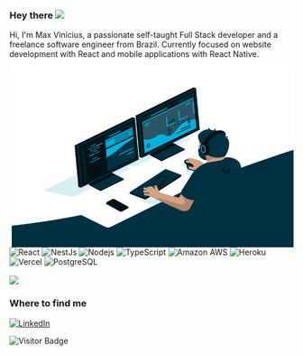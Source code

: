 ### Hey there <img src="https://media.giphy.com/media/hvRJCLFzcasrR4ia7z/giphy.gif" width="25px">

Hi, I'm Max Vinícius, a passionate self-taught Full Stack developer and a freelance software engineer from Brazil.
Currently focused on website development with React and mobile applications with React Native.

<img align="right" alt="GIF" src="https://github.com/MaxFullStack/MaxFullStack/blob/main/code.gif" width="500" height="320" />

<p>
  <img alt="React" src="https://img.shields.io/badge/React%20-%2320232a.svg?logo=react&logoColor=%2361DAFB">
  <img alt="NestJs" src="https://img.shields.io/badge/-NestJs-ea2845?&logo=nestjs&logoColor=white" />
  <img alt="Nodejs" src="https://img.shields.io/badge/-Nodejs-43853d?logo=Node.js&logoColor=white" />
  <img alt="TypeScript" src="https://img.shields.io/badge/-TypeScript-007ACC?logo=typescript&logoColor=white" />
  <img alt="Amazon AWS" src="https://img.shields.io/badge/-Amazon%20AWS-232F3E?&logo=amazon-aws" />
  <img alt="Heroku" src="https://img.shields.io/badge/-Heroku-430098?logo=heroku&logoColor=white" />
  <img alt="Vercel" src="https://img.shields.io/badge/Vercel%20-%23000000.svg?logo=vercel&logoColor=white" />
  <img alt="PostgreSQL" src ="https://img.shields.io/badge/PostgreSQL-%23316192.svg?logo=postgresql&logoColor=white" />
</p>

<img align="center" src="https://github-readme-stats.vercel.app/api/top-langs/?username=MaxFullStack&title_color=ffffff&hide=html&text_color=c9cacc&icon_color=2bbc8a&bg_color=1d1f21&langs_count=5" />
  
<h3>Where to find me</h3>

<p><a href="https://www.linkedin.com/in/max-vinicius-ferreira/" target="_blank"><img alt="LinkedIn" src="https://img.shields.io/badge/linkedin-%230077B5.svg?&style=for-the-badge&logo=linkedin&logoColor=white" /></a>
</p>

![Visitor Badge](https://visitor-badge.laobi.icu/badge?page_id=MaxFullStack)
